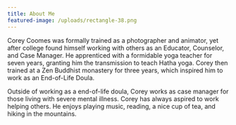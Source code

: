 ```yaml
---
title: About Me
featured-image: /uploads/rectangle-38.png
---
```

Corey Coomes was formally trained as a photographer and animator, yet after college found himself working with others as an Educator, Counselor, and Case Manager. He apprenticed with a formidable yoga teacher for seven years, granting him the transmission to teach Hatha yoga. Corey then trained at a Zen Buddhist monastery for three years, which inspired him to work as an End-of-Life Doula.  

Outside of working as a end-of-life doula, Corey works as case manager for those living with severe mental illness.  Corey has always aspired to work helping others. He enjoys playing music, reading, a nice cup of tea, and hiking in the mountains.